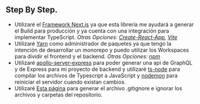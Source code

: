 ## Step By Step.

* Utilizaré el [Framework Next.js](https://nextjs.org/docs/getting-started) ya que esta librería me ayudará a generar el Build para producción y ya cuenta con una integración para implementar TypeScript. *Otras Opciones: [Create-React-App](https://create-react-app.dev/docs/getting-started), [Vite](https://vitejs.dev/guide/)*
* Utilizaré [Yarn](https://yarnpkg.com/) como administrador de paquetes ya que tengo la intención de desarrollar un monorepo y puedo utilizar los Workspaces para dividir el frontend y el backend. *Otras Opciones: [npm](https://www.npmjs.com/)*
* Utilizaré [apollo-server-express](https://www.apollographql.com/docs/apollo-server/integrations/middleware/#apollo-server-express) para poder generar una api de GraphQL y de Express para mi proyecto de backend y utilizaré [ts-node](npmjs.com/package/ts-node) para compilar los archivos de Typescript a JavaScript y [nodemon](https://www.npmjs.com/package/nodemon) para reiniciar el servidor cuando existan cambios.
* Utilizaré [Esta página](https://www.toptal.com/developers/gitignore?templates=windows,macos,linux,node) para generar el archivo .gitignore e ignorar los archivos y carpetas del repositorio.
